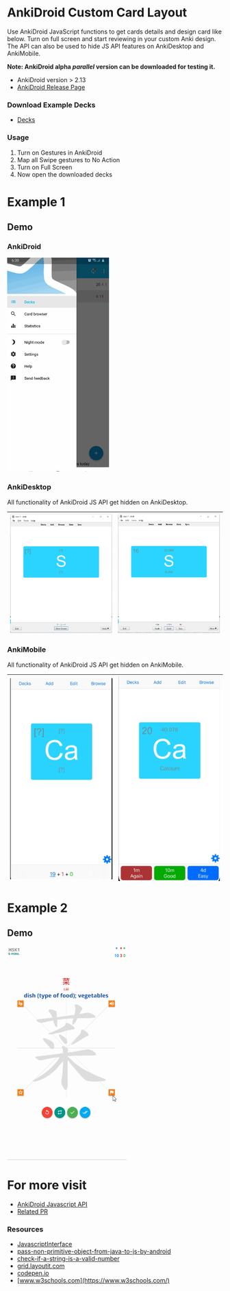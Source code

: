 # AnkiDroid Custom Card Layout

Use AnkiDroid JavaScript functions to get cards details and design card like below. Turn on full screen and start reviewing in your custom Anki design. The API can also be used to hide JS API features on AnkiDesktop and AnkiMobile.

**Note: AnkiDroid alpha *parallel* version can be downloaded for testing it.**
- AnkiDroid version > 2.13 
- [AnkiDroid Release Page](https://github.com/ankidroid/Anki-Android/releases)

### Download Example Decks

- [Decks](Decks/)

### Usage
1. Turn on Gestures in AnkiDroid 
2. Map all Swipe gestures to No Action
3. Turn on Full Screen
4. Now open the downloaded decks

# Example 1
## Demo
### AnkiDroid
<img src="images/demo_example1.gif" height="500px"/>

### AnkiDesktop
All functionality of AnkiDroid JS API get hidden on AnkiDesktop.

|![](images/desktop_1.PNG)|![](images/desktop_2.PNG)|
|--|--|

### AnkiMobile
All functionality of AnkiDroid JS API get hidden on AnkiMobile.

|![](images/ankimobile_1.PNG)|![](images/ankimobile_2.PNG)|
|--|--|

# Example 2
## Demo
<img src="images/demo_v1.3.gif" height="500px"/>

# For more visit
- [AnkiDroid Javascript API](https://github.com/ankidroid/Anki-Android/wiki/AnkiDroid-Javascript-API)
- [Related PR](https://github.com/ankidroid/Anki-Android/wiki/AnkiDroid-Javascript-API#linked-issues--pr)

### Resources
- [JavascriptInterface](https://developer.android.com/reference/android/webkit/JavascriptInterface)
- [pass-non-primitive-object-from-java-to-js-by-android](https://stackoverflow.com/questions/21173888/how-to-pass-non-primitive-object-from-java-to-js-by-android-addjavascriptinterfa)
- [check-if-a-string-is-a-valid-number](https://stackoverflow.com/questions/175739/built-in-way-in-javascript-to-check-if-a-string-is-a-valid-number)
- [grid.layoutit.com](https://grid.layoutit.com/)
- [codepen.io](https://codepen.io/)
- [www.w3schools.com](https://www.w3schools.com/)
